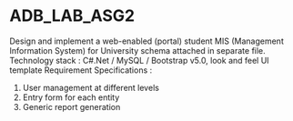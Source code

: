 # ADB_LAB_ASG2
Design and implement a web-enabled (portal) student MIS (Management
Information System) for University schema attached in separate file.
Technology stack : C#.Net / MySQL / Bootstrap v5.0, look and feel UI template
Requirement Specifications :
1. User management at different levels
2. Entry form for each entity
3. Generic report generation
